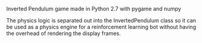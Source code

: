Inverted Pendulum game made in Python 2.7 with pygame and numpy

The physics logic is separated out into the InvertedPendulum class so it can be used as a physics engine for a reinforcement learning bot without having the overhead of rendering the display frames.
